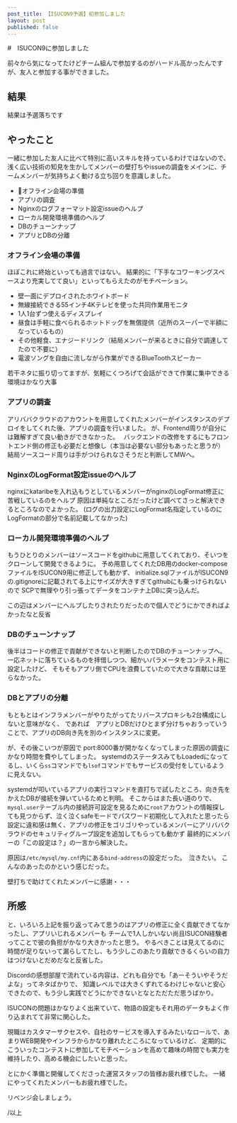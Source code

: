```yaml
---
post_title: 【ISUCON9予選】初参加しました
layout: post
published: false
---
```

 
#　ISUCON9に参加しました

前々から気になってたけどチーム組んで参加するのがハードル高かったんですが、友人と参加する事ができました。

## 結果

結果は予選落ちです

## やったこと

一緒に参加した友人に比べて特別に高いスキルを持っているわけではないので、
浅く広い技術の知見を生かしてメンバーの壁打ちやissueの調査をメインに、チームメンバーが気持ちよく動ける立ち回りを意識しました。

- オフライン会場の準備
- アプリの調査
- Nginxのログフォーマット設定issueのヘルプ
- ローカル開発環境準備のヘルプ
- DBのチューンナップ
- アプリとDBの分離

### オフライン会場の準備

ほぼこれに終始といっても過言ではない。
結果的に「下手なコワーキングスペースより充実してて良い」といってもらえたのがモチベーション。

- 壁一面にデプロイされたホワイトボード
- 無線接続できる55インチ4Kテレビを使った共同作業用モニタ
- 1人1台ずつ使えるディスプレイ
- 昼食は手軽に食べられるホットドッグを無償提供（近所のスーパーで半額になっているもの）
- その他軽食、エナジードリンク（結局メンバーが来るときに自分で調達してたので不要に）
- 電波ソングを自由に流しながら作業ができるBlueToothスピーカー

若干ネタに振り切ってますが、気軽にくつろげて会話ができて作業に集中できる環境はかなり大事

### アプリの調査

アリババクラウドのアカウントを用意してくれたメンバーがインスタンスのデプロイをしてくれた後、アプリの調査を行いました。
が、Frontend周りが自分には難解すぎて良い動きができなかった。　
バックエンドの改修をするにもフロントエンド側の修正も必要だと想像し（本当は必要ない部分もあったと思うが）
結局ソースコード周りは手がつけられなさそうだと判断してMWへ。


### NginxのLogFormat設定issueのヘルプ

nginxにkataribeを入れ込もうとしているメンバーがnginxのLogFormat修正に苦戦しているのをヘルプ
原因は単純なところだったけど調べてさっと解決できるところなのでよかった。
(ログの出力設定にLogFormat名指定しているのにLogFormatの部分で名前記載してなかった)

### ローカル開発環境準備のヘルプ

もうひとりのメンバーはソースコードをgithubに用意してくれており、そいつをクローンして開発できるように。
予め用意してくれたDB用のdocker-composeファイルをISUCON9用に修正しても動かず、
initialize.sqlファイルがISUCON9の.gitignoreに記載されてる上にサイズが大きすぎてgithubにも乗っけられないので
SCPで無理やり引っ張ってデータをコンテナ上DBに突っ込んだ。

この辺はメンバーにヘルプしたりされたりだったので個人でどうにかできればよかったなと反省

### DBのチューンナップ

後半はコードの修正で貢献ができないと判断したのでDBのチューンナップへ。
一応ネットに落ちているものを拝借しつつ、細かいパラメータをコンテスト用に設定したけど、
そもそもアプリ側でCPUを浪費していたので大きな貢献には至らなかった。

### DBとアプリの分離

もともとはインフラメンバーがやりたがってたリバースプロキシも2台構成にしないと意味がなく、
であれば　アプリとDBだけひとまず分けちゃおうっていうことで、アプリのDB向き先を別のインスタンスに変更。

が、その後こいつが原因で port:8000番が開かなくなってしまった原因の調査にかなり時間を費やしてしまった。
systemdのステータスみてもLoadedになってるし、いくら`ss`コマンドでも`lsof`コマンドでもサービスの受付をしているように見えない。

systemdが叩いているアプリの実行コマンドを直打ちで試したところ、向き先をかえたDBが接続を弾いているためと判明。
そこからはまた長い道のりで、
`mysql.user`テーブル内の接続許可設定を見るために`root`アカウントの情報探しても見つからず、泣く泣くsafeモードでパスワード初期化して入れたと思ったら
設定に違和感は無く、アプリの修正をゴリゴリやっているメンバーにアリババクラウドのセキュリティグループ設定を追加してもらっても動かず
最終的にメンバーの「この設定は？」の一言から解決した。

原因は`/etc/mysql/my.cnf`内にある`bind-address`の設定だった。　泣きたい。
こんなのあったのかという感じだった。

壁打ちで助けてくれたメンバーに感謝・・・

## 所感

と、いろいろ上記を振り返ってみて思うのはアプリの修正に全く貢献できてなかったし、アプリいじれるメンバーも
チームで1人しかいない尚且ISUCON経験者ってことで彼の負担がかなり大きかったと思う。
やるべきことは見えてるのに時間が足りないって漏らしてたし、もう少しこのあたり貢献できるくらいの自力はつけないとだめだなと反省した。

Discordの感想部屋で流れている内容は、どれも自分でも「あーそういやそうだよな」ってネタばかりで、
知識レベルでは大きくずれてるわけじゃないと安心できたので、もう少し実践でどうにかできないとなとただただ思うばかり。

ISUCONの問題はかなりよく出来ていて、物語の設定もそれ用のデータもよく作り込まれてて非常に関心した。

現職はカスタマーサクセスや、自社のサービスを導入するみたいなロールで、あまりWEB開発やインフラからかなり離れたところになっているけど、
定期的にこういったコンテストに参加してモチベーションを高めて趣味の時間でも実力を維持したり、高める機会にしたいと思った。

とにかく準備と開催してくださった運営スタッフの皆様お疲れ様でした。
一緒にやってくれたメンバーもお疲れ様でした。

リベンジ会しましょう。

/以上